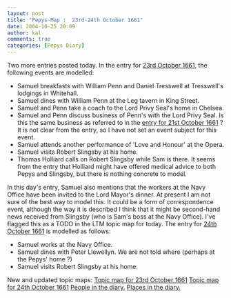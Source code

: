 ```yaml
---
layout: post
title: "Pepys-Map :  23rd-24th October 1661"
date: 2004-10-25 20:09
author: kal
comments: true
categories: [Pepys Diary]
---
```

Two more entries posted today.
In the entry for <a href="http://www.pepysdiary.com/archive/1661/10/23/index.php">23rd October 1661</a>, the following events are modelled:
<ul><li>Samuel breakfasts with William Penn and Daniel Tresswell at Tresswell's lodgings in Whitehall.</li>
<li>Samuel dines with William Penn at the Leg tavern in King Street.</li>
<li>Samuel and Penn take a coach to the Lord Privy Seal's home in Chelsea.</li>
<li>Samuel and Penn discuss business of Penn's with the Lord Privy Seal. Is this the same business as referred to in the <a href="http://www.techquila.com/blog/archives/000125.html">entry for 21st October 1661</a> ? It is not clear from the entry, so I have not set an event subject for this event.</li>
<li>Samuel attends another performance of 'Love and Honour' at the Opera.</li>
<li>Samuel visits Robert Slingsby at his home.</li>
<li>Thomas Holliard calls on Robert Slingsby while Sam is there. It seems from the entry that Holliard might have offered medical advice to both Pepys and Slingsby, but there is nothing concrete to model.</li>
</ul>
In this day's entry, Samuel also mentions that the workers at the Navy Office have been invited to the Lord Mayor's dinner. At present I am not sure of the best way to model this. It could be a form of correspondence event, although the way it is described I think that it might be second-hand news received from Slingsby (who is Sam's boss at the Navy Office). I've flagged this as a TODO in the LTM topic map for today.
The entry for <a href="http://www.pepysdiary.com/archive/1661/10/24/index.php">24th October 1661</a> is modelled as follows:
<ul><li>Samuel works at the Navy Office.</li>
<li>Samuel dines with Peter Llewellyn. We are not told where (perhaps at the Pepys' home ?)</li>
<li>Samuel visits Robert Slingsby at his home.</li>
</ul>

<!--more-->
New and updated topic maps:
<a href="http://www.techquila.com/blog/archives/16611023.ltm">Topic map for 23rd October 1661</a>
<a href="http://www.techquila.com/blog/archives/16611024.ltm">Topic map for 24th October 1661</a>
<a href="http://www.techquila.com/blog/archives/pepys-diary-people.ltm">People in the diary.</a>
<a href="http://www.techquila.com/blog/archives/pepys-diary-places.ltm">Places in the diary.</a>

